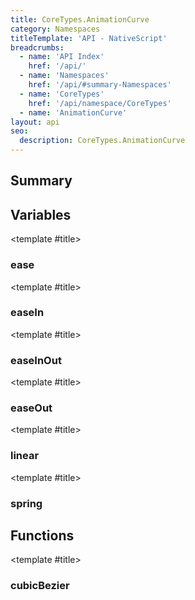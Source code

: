 ```yaml
---
title: CoreTypes.AnimationCurve
category: Namespaces
titleTemplate: 'API - NativeScript'
breadcrumbs:
  - name: 'API Index'
    href: '/api/'
  - name: 'Namespaces'
    href: '/api/#summary-Namespaces'
  - name: 'CoreTypes'
    href: '/api/namespace/CoreTypes'
  - name: 'AnimationCurve'
layout: api
seo:
  description: CoreTypes.AnimationCurve
---
```


<!-- This page is auto generated, do not edit manually. -->
<!-- Run "yarn generate:api-docs" to regenerate -->

<script setup lang="ts">
  import { provide } from "vue";
  import API_DATA from "./CoreTypes-AnimationCurve.data.json";
  
  provide('API_DATA', API_DATA);
</script>

<APIRefHierarchy v-once />

## <Heading ignore>Summary</Heading>

<APIRefSummary v-once />

## Variables

<div class="isConst">

<APIRef for="5007" v-once>

<template #title>

### ease

</template>

</APIRef>

</div>

<div class="isConst">

<APIRef for="5008" v-once>

<template #title>

### easeIn

</template>

</APIRef>

</div>

<div class="isConst">

<APIRef for="5010" v-once>

<template #title>

### easeInOut

</template>

</APIRef>

</div>

<div class="isConst">

<APIRef for="5009" v-once>

<template #title>

### easeOut

</template>

</APIRef>

</div>

<div class="isConst">

<APIRef for="5011" v-once>

<template #title>

### linear

</template>

</APIRef>

</div>

<div class="isConst">

<APIRef for="5012" v-once>

<template #title>

### spring

</template>

</APIRef>

</div>

## Functions

<div class="">

<APIRef for="5001" v-once>

<template #title>

### cubicBezier

</template>

</APIRef>

</div>
